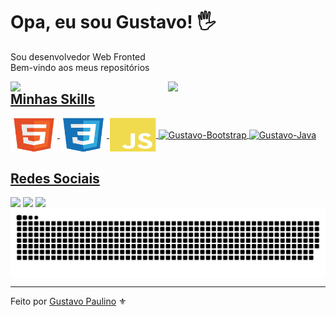 # Opa, eu sou Gustavo! 🖐️
Sou desenvolvedor Web Fronted <br>
Bem-vindo aos meus repositórios <br>
<div>
  <a href="https://github.com/gustavpf08">
  <img width="50%" align="right" src="https://github-readme-stats.vercel.app/api?username=gustavpf08&show_icons=true&theme=github_dark&include_all_commits=true&count_private=true"/>
  <img width="50%" align="right" src="https://github-readme-stats.vercel.app/api/top-langs/?username=gustavpf08&layout=compact&langs_count=4&theme=github_dark"/>
</div>
    
<h2>Minhas Skills</h2>
    <div>
      <img align="center" alt="Gustavo-HTML" height="55" width="75" src="https://raw.githubusercontent.com/devicons/devicon/master/icons/html5/html5-original.svg">
      <img align="center" alt="Gustavo-CSS" height="55" width="75" src="https://raw.githubusercontent.com/devicons/devicon/master/icons/css3/css3-original.svg">
      <img align="center" alt="Gustavo-Js" height="55" width="75" src="https://raw.githubusercontent.com/devicons/devicon/master/icons/javascript/javascript-plain.svg">
      <img align="center" alt="Gustavo-Bootstrap" height="55" width="75" src="https://cdn.jsdelivr.net/gh/devicons/devicon/icons/bootstrap/bootstrap-plain.svg"/> 
      <img align="center" alt="Gustavo-Java" height="55" width="75" src="https://cdn.jsdelivr.net/gh/devicons/devicon/icons/java/java-original.svg"/>
    </div>
</div>

<h2>Redes Sociais</h2>
  <div style="">
    <a href="https://www.linkedin.com/in/gustavo-paulino-713071265/" target="_blank"><img src="https://img.shields.io/badge/LinkedIn-0077B5?style=for-the-badge&logo=linkedin&logoColor=white" target="_blank"></a>
    <a href = "mailto:gustapf08@gmail.com"><img src="https://img.shields.io/badge/-Gmail-%23333?style=for-the-badge&logo=gmail&logoColor=white" target="_blank"></a>
    <a href="https://github.com/gustavpf08/"><img height="30" src="https://img.shields.io/badge/GitHub-100000?style=for-the-badge&logo=github&logoColor=white"></a>
    <img alt="Snake animation" align="center" src="https://github.com/gustavpf08/gustavpf08/blob/output/github-contribution-grid-snake.svg">
  </div>

  
-----------------------------------------------------------------------------------------------------------------------------------------------------------------------------------------

Feito por <a href="https://www.linkedin.com/in/gustavo-paulino-713071265/">Gustavo Paulino</a> :fleur_de_lis:
